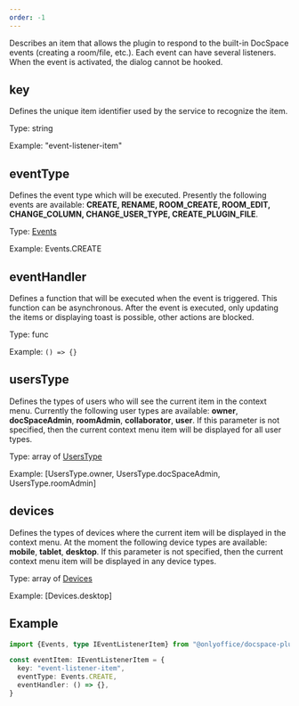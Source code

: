 ```yaml
---
order: -1
---
```


Describes an item that allows the plugin to respond to the built-in DocSpace events (creating a room/file, etc.). Each event can have several listeners. When the event is activated, the dialog cannot be hooked.

## key

Defines the unique item identifier used by the service to recognize the item.

Type: string

Example: "event-listener-item"

## eventType

Defines the event type which will be executed. Presently the following events are available: **CREATE, RENAME, ROOM_CREATE, ROOM_EDIT, CHANGE_COLUMN, CHANGE_USER_TYPE, CREATE_PLUGIN_FILE**.

Type: [Events](https://github.com/ONLYOFFICE/docspace-plugin-sdk/blob/master/src/enums/Events.ts)

Example: Events.CREATE

## eventHandler

Defines a function that will be executed when the event is triggered. This function can be asynchronous. After the event is executed, only updating the items or displaying toast is possible, other actions are blocked.

Type: func

Example: `() => {}`

## usersType

Defines the types of users who will see the current item in the context menu. Currently the following user types are available: **owner**, **docSpaceAdmin**, **roomAdmin**, **collaborator**, **user**. If this parameter is not specified, then the current context menu item will be displayed for all user types.

Type: array of [UsersType](https://github.com/ONLYOFFICE/docspace-plugin-sdk/blob/master/src/enums/UsersType.ts)

Example: \[UsersType.owner, UsersType.docSpaceAdmin, UsersType.roomAdmin]

## devices

Defines the types of devices where the current item will be displayed in the context menu. At the moment the following device types are available: **mobile**, **tablet**, **desktop**. If this parameter is not specified, then the current context menu item will be displayed in any device types.

Type: array of [Devices](https://github.com/ONLYOFFICE/docspace-plugin-sdk/blob/master/src/enums/Devices.ts)

Example: \[Devices.desktop]

## Example

``` ts
import {Events, type IEventListenerItem} from "@onlyoffice/docspace-plugin-sdk"

const eventItem: IEventListenerItem = {
  key: "event-listener-item",
  eventType: Events.CREATE,
  eventHandler: () => {},
}
```
